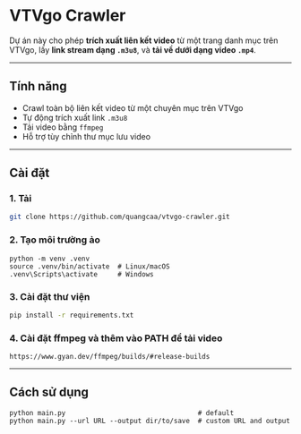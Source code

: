 # VTVgo Crawler

Dự án này cho phép **trích xuất liên kết video** từ một trang danh mục trên VTVgo, lấy **link stream dạng `.m3u8`**, và
**tải về dưới dạng video `.mp4`**.

---

## Tính năng

- Crawl toàn bộ liên kết video từ một chuyên mục trên VTVgo
- Tự động trích xuất link `.m3u8`
- Tải video bằng `ffmpeg`
- Hỗ trợ tùy chỉnh thư mục lưu video

---

## Cài đặt

### 1. Tải

```bash
git clone https://github.com/quangcaa/vtvgo-crawler.git
```

### 2. Tạo môi trường ảo

```
python -m venv .venv
source .venv/bin/activate  # Linux/macOS
.venv\Scripts\activate     # Windows
```

### 3. Cài đặt thư viện

```bash
pip install -r requirements.txt
```

### 4. Cài đặt ffmpeg và thêm vào PATH để tải video

```
https://www.gyan.dev/ffmpeg/builds/#release-builds
```

---

## Cách sử dụng
```
python main.py                                 # default
python main.py --url URL --output dir/to/save  # custom URL and output
```
